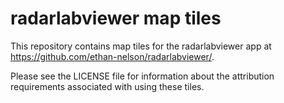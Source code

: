 # radarlabviewer map tiles

This repository contains map tiles for the radarlabviewer app at https://github.com/ethan-nelson/radarlabviewer/.

Please see the LICENSE file for information about the attribution requirements associated with using these tiles.
